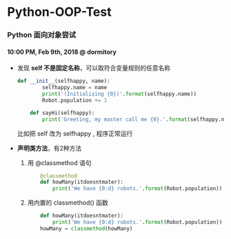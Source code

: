 # Python-OOP-Test
### Python 面向对象尝试

#### 10:00 PM, Feb 9th, 2018 @ dormitory

- 发现 __self 不是固定名称__，可以取符合变量规则的任意名称

  ```python
  def __init__(selfhappy, name):
          selfhappy.name = name
          print('(Initializing {0})'.format(selfhappy.name))
          Robot.population += 1

      def sayHi(selfhappy):
          print('Greeting, my master call me {0}.'.format(selfhappy.name))
  ```

  比如把 self 改为 selfhappy , 程序正常运行

- __声明类方法__，有2种方法

  1. 用 @classmethod 语句

     ```python
         @classmethod
         def howMany(itdoesntmater):
             print('We have {0:d} robots.'.format(Robot.population))
     ```

  2. 用内置的 classmethod() 函数

     ```python
         def howMany(itdoesntmater):
             print('We have {0:d} robots.'.format(Robot.population))
         howMany = classmethod(howMany)  
     ```
